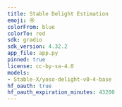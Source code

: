```yaml
---
title: Stable Delight Estimation
emoji: 🏵️
colorFrom: blue
colorTo: red
sdk: gradio
sdk_version: 4.32.2
app_file: app.py
pinned: true
license: cc-by-sa-4.0
models:
- Stable-X/yoso-delight-v0-4-base
hf_oauth: true
hf_oauth_expiration_minutes: 43200
---
```

